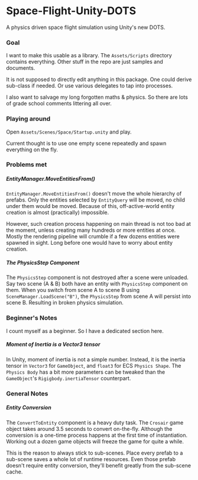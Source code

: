 # Space-Flight-Unity-DOTS

A physics driven space flight simulation using Unity's new DOTS.


### Goal

I want to make this usable as a library. The `Assets/Scripts` directory contains
everything. Other stuff in the repo are just samples and documents.

It is not supposed to directly edit anything in this package. One could derive
sub-class if needed. Or use various delegates to tap into processes.

I also want to salvage my long forgotten maths & physics. So there are lots of grade
school comments littering all over.


### Playing around

Open `Assets/Scenes/Space/Startup.unity` and play.

Current thought is to use one empty scene repeatedly and spawn everything on the fly.


### Problems met

##### EntityManager.MoveEntitiesFrom()

`EntityManager.MoveEntitiesFrom()` doesn't move the whole hierarchy of prefabs.
Only the entities selected by `EntityQuery` will be moved, no child under them would
be moved. Because of this, off-active-world entity creation is almost (practically)
impossible.
 
However, such creation process happening on main thread is not too bad
at the moment, unless creating many hundreds or more entities at once. Mostly the
rendering pipeline will crumble if a few dozens entities were spawned in sight.
Long before one would have to worry about entity creation.


##### The PhysicsStep Component

The `PhysicsStep` component is not destroyed after a scene were unloaded. Say two
scene (A & B) both have an entity with `PhysicsStep` component on them. When you
switch from scene A to scene B using `SceneManager.LoadScene("B")`, the `PhysicsStep`
from scene A will persist into scene B. Resulting in broken physics simulation.


### Beginner's Notes

I count myself as a beginner. So I have a dedicated section here.


##### Moment of Inertia is a Vector3 tensor

In Unity, moment of inertia is not a simple number. Instead, it is the inertia tensor
in `Vector3` for `GameObject`, and `float3` for ECS `Physics Shape`.
The `Physics Body` has a bit more parameters can be tweaked  than the `GameObject`'s
`Rigigbody.inertiaTensor` counterpart.



### General Notes

##### Entity Conversion

The `ConvertToEntity` component is a heavy duty task. The `Crosair` game object
takes around 3.5 seconds to convert on-the-fly. Although the conversion is a
one-time process happens at the first time of instantiation. Working out a dozen
game objects will freeze the game for quite a while.

This is the reason to always stick to sub-scenes. Place every prefab to a sub-scene
saves a whole lot of runtime resources. Even those prefab doesn't require entity
conversion, they'll benefit greatly from the sub-scene cache.